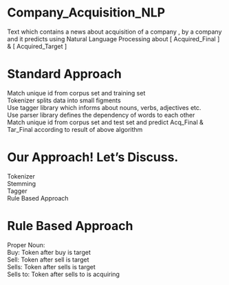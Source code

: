 # Company_Acquisition_NLP
Text which contains a news about acquisition of a company , by a company and it predicts using Natural Language Processing about [ Acquired_Final ] &amp; [ Acquired_Target ]

# Standard Approach
Match unique id from corpus set and training set  
Tokenizer splits data into small figments   
Use tagger library which informs about nouns, verbs, adjectives etc.  
Use parser library defines the dependency of words to each other  
Match unique id from corpus set and test set and predict Acq_Final & Tar_Final according to result of above algorithm  

# Our Approach! Let’s Discuss.
Tokenizer  
Stemming   
Tagger  
Rule Based Approach

# Rule Based Approach
Proper Noun:  
Buy:      Token after buy is target  
Sell:     Token after sell is target  
Sells:    Token after sells is target  
Sells to: Token after sells to is acquiring  





